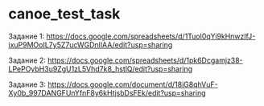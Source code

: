 # canoe_test_task

Задание 1: https://docs.google.com/spreadsheets/d/1Tuol0qYi9kHnwzlfJ-ixuP9MOoIL7y5Z7ucWGDnlIAA/edit?usp=sharing 

Задание 2: https://docs.google.com/spreadsheets/d/1pk6Dcgamjz38-LPePOybH3u9ZgU1zL5Vhd7k8_hstlQ/edit?usp=sharing 

Задание 3: https://docs.google.com/document/d/18iG8qhVuF-Xy0b_997DANGFUnYfnF8y6kHtjsbDsFEk/edit?usp=sharing 

